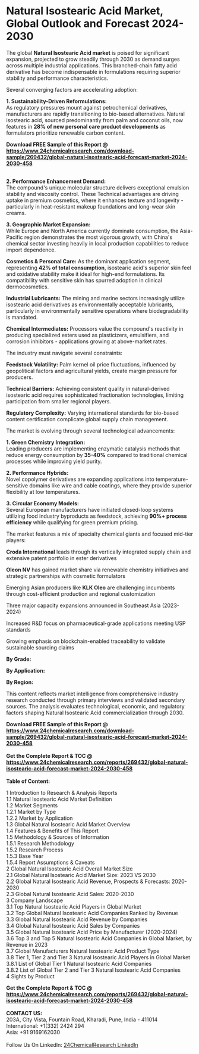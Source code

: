<h1>Natural Isostearic Acid Market, Global Outlook and Forecast 2024-2030</h1><p>The global <strong>Natural Isostearic Acid market</strong> is poised for significant expansion, projected to grow steadily through 2030 as demand surges across multiple industrial applications. This branched-chain fatty acid derivative has become indispensable in formulations requiring superior stability and performance characteristics.</p><p>Several converging factors are accelerating adoption:</p><p><strong>1. Sustainability-Driven Reformulations:</strong><br>
As regulatory pressures mount against petrochemical derivatives, manufacturers are rapidly transitioning to bio-based alternatives. Natural isostearic acid, sourced predominantly from palm and coconut oils, now features in <strong>28% of new personal care product developments</strong> as formulators prioritize renewable carbon content.</p><div><b>Download FREE Sample of this Report @ 
            <a href="https://www.24chemicalresearch.com/download-sample/269432/global-natural-isostearic-acid-forecast-market-2024-2030-458">
            https://www.24chemicalresearch.com/download-sample/269432/global-natural-isostearic-acid-forecast-market-2024-2030-458</a></b></div><br><p><strong>2. Performance Enhancement Demand:</strong><br>
The compound's unique molecular structure delivers exceptional emulsion stability and viscosity control. These Technical advantages are driving uptake in premium cosmetics, where it enhances texture and longevity - particularly in heat-resistant makeup foundations and long-wear skin creams.</p><p><strong>3. Geographic Market Expansion:</strong><br>
While Europe and North America currently dominate consumption, the Asia-Pacific region demonstrates the most vigorous growth, with China's chemical sector investing heavily in local production capabilities to reduce import dependence.</p><p><strong>Cosmetics &amp; Personal Care:</strong> As the dominant application segment, representing <strong>42% of total consumption</strong>, isostearic acid's superior skin feel and oxidative stability make it ideal for high-end formulations. Its compatibility with sensitive skin has spurred adoption in clinical dermocosmetics.</p><p><strong>Industrial Lubricants:</strong> The mining and marine sectors increasingly utilize isostearic acid derivatives as environmentally acceptable lubricants, particularly in environmentally sensitive operations where biodegradability is mandated.</p><p><strong>Chemical Intermediates:</strong> Processors value the compound's reactivity in producing specialized esters used as plasticizers, emulsifiers, and corrosion inhibitors - applications growing at above-market rates.</p><p>The industry must navigate several constraints:</p><p><strong>Feedstock Volatility:</strong> Palm kernel oil price fluctuations, influenced by geopolitical factors and agricultural yields, create margin pressure for producers.</p><p><strong>Technical Barriers:</strong> Achieving consistent quality in natural-derived isostearic acid requires sophisticated fractionation technologies, limiting participation from smaller regional players.</p><p><strong>Regulatory Complexity:</strong> Varying international standards for bio-based content certification complicate global supply chain management.</p><p>The market is evolving through several technological advancements:</p><p><strong>1. Green Chemistry Integration:</strong><br>
Leading producers are implementing enzymatic catalysis methods that reduce energy consumption by <strong>35-40%</strong> compared to traditional chemical processes while improving yield purity.</p><p><strong>2. Performance Hybrids:</strong><br>
Novel copolymer derivatives are expanding applications into temperature-sensitive domains like wire and cable coatings, where they provide superior flexibility at low temperatures.</p><p><strong>3. Circular Economy Models:</strong><br>
Several European manufacturers have initiated closed-loop systems utilizing food industry byproducts as feedstock, achieving <strong>90%+ process efficiency</strong> while qualifying for green premium pricing.</p><p>The market features a mix of specialty chemical giants and focused mid-tier players:</p><p><strong>Croda International</strong> leads through its vertically integrated supply chain and extensive patent portfolio in ester derivatives</p><p><strong>Oleon NV</strong> has gained market share via renewable chemistry initiatives and strategic partnerships with cosmetic formulators</p><p>Emerging Asian producers like <strong>KLK Oleo</strong> are challenging incumbents through cost-efficient production and regional customization</p><p>Three major capacity expansions announced in Southeast Asia (2023-2024)</p><p>Increased R&amp;D focus on pharmaceutical-grade applications meeting USP standards</p><p>Growing emphasis on blockchain-enabled traceability to validate sustainable sourcing claims</p><p><strong>By Grade:</strong>
</p><p><strong>By Application:</strong>
</p><p><strong>By Region:</strong>
</p><p>This content reflects market intelligence from comprehensive industry research conducted through primary interviews and validated secondary sources. The analysis evaluates technological, economic, and regulatory factors shaping Natural Isostearic Acid commercialization through 2030.</p><div><b>Download FREE Sample of this Report @ 
            <a href="https://www.24chemicalresearch.com/download-sample/269432/global-natural-isostearic-acid-forecast-market-2024-2030-458">
            https://www.24chemicalresearch.com/download-sample/269432/global-natural-isostearic-acid-forecast-market-2024-2030-458</a></b></div><br><div><b>Get the Complete Report & TOC @ 
            <a href="https://www.24chemicalresearch.com/reports/269432/global-natural-isostearic-acid-forecast-market-2024-2030-458">
            https://www.24chemicalresearch.com/reports/269432/global-natural-isostearic-acid-forecast-market-2024-2030-458</a></b></div><br>
            <b>Table of Content:</b><p>1 Introduction to Research & Analysis Reports<br />
    1.1 Natural Isostearic Acid Market Definition<br />
    1.2 Market Segments<br />
        1.2.1 Market by Type<br />
        1.2.2 Market by Application<br />
    1.3 Global Natural Isostearic Acid Market Overview<br />
    1.4 Features & Benefits of This Report<br />
    1.5 Methodology & Sources of Information<br />
        1.5.1 Research Methodology<br />
        1.5.2 Research Process<br />
        1.5.3 Base Year<br />
        1.5.4 Report Assumptions & Caveats<br />
2 Global Natural Isostearic Acid Overall Market Size<br />
    2.1 Global Natural Isostearic Acid Market Size: 2023 VS 2030<br />
    2.2 Global Natural Isostearic Acid Revenue, Prospects & Forecasts: 2020-2030<br />
    2.3 Global Natural Isostearic Acid Sales: 2020-2030<br />
3 Company Landscape<br />
    3.1 Top Natural Isostearic Acid Players in Global Market<br />
    3.2 Top Global Natural Isostearic Acid Companies Ranked by Revenue<br />
    3.3 Global Natural Isostearic Acid Revenue by Companies<br />
    3.4 Global Natural Isostearic Acid Sales by Companies<br />
    3.5 Global Natural Isostearic Acid Price by Manufacturer (2020-2024)<br />
    3.6 Top 3 and Top 5 Natural Isostearic Acid Companies in Global Market, by Revenue in 2023<br />
    3.7 Global Manufacturers Natural Isostearic Acid Product Type<br />
    3.8 Tier 1, Tier 2 and Tier 3 Natural Isostearic Acid Players in Global Market<br />
        3.8.1 List of Global Tier 1 Natural Isostearic Acid Companies<br />
        3.8.2 List of Global Tier 2 and Tier 3 Natural Isostearic Acid Companies<br />
4 Sights by Product</p><div><b>Get the Complete Report & TOC @ 
            <a href="https://www.24chemicalresearch.com/reports/269432/global-natural-isostearic-acid-forecast-market-2024-2030-458">
            https://www.24chemicalresearch.com/reports/269432/global-natural-isostearic-acid-forecast-market-2024-2030-458</a></b></div><br><b>CONTACT US:</b><br>
            203A, City Vista, Fountain Road, Kharadi, Pune, India - 411014<br>
            International: +1(332) 2424 294<br>
            Asia: +91 9169162030 <br><br>
            Follow Us On LinkedIn: <a href="https://www.linkedin.com/company/24chemicalresearch/">24ChemicalResearch LinkedIn</a>